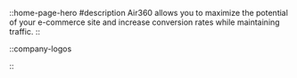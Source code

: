 ::home-page-hero
#description
Air360 allows you to maximize the potential of your e-commerce site and increase conversion rates while maintaining traffic.
::

::company-logos

::
